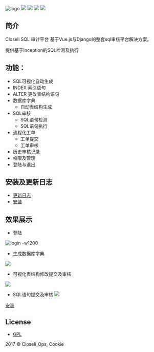 ![logo](http://oy0f4k5qi.bkt.clouddn.com/QQ20171018-161859.png) ![](https://img.shields.io/badge/build-passing-brightgreen.svg)  ![](https://img.shields.io/badge/vue.js-2.4.2-brightgreen.svg) ![](https://img.shields.io/badge/iview-2.5.0-brightgreen.svg?style=flat-square) ![](https://img.shields.io/badge/python-3.5-brightgreen.svg)
## 简介


Closeli SQL 审计平台 基于Vue.js与Django的整套sql审核平台解决方案。

提供基于Inception的SQL检测及执行

## 功能：
- SQL可视化自动生成
 - INDEX 索引语句
 - ALTER 更改表结构语句
- 数据库字典
  - 自动表结构生成
- SQL审核
    - SQL语句检测
    - SQL语句执行
- 流程化工单
    - 工单提交
    - 工单审核
- 历史审核记录
- 权限及管理
- 登陆与退出


## 安装及更新日志
- [更新日志](更新日志.md)
- [安装](安装.md)

## 效果展示

- 登陆

![login -w1200](https://s1.ax1x.com/2017/10/18/Yq6mV.gif)


- 生成数据库字典

![](https://s1.ax1x.com/2017/10/18/YqRkF.gif)

- 可视化表结构修改提交及审核

![](https://s1.ax1x.com/2017/10/18/Yq4p9.gif)

- SQL语句提交及审核
![](https://s1.ax1x.com/2017/10/18/Yqvpd.gif)



[安装](常见问题.md)

## License

- [GPL](https://www.gnu.org/licenses/quick-guide-gplv3.html)

2017 © Closeli_Ops, Cookie
